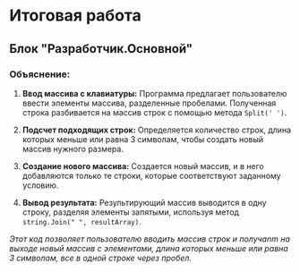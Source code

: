 # Итоговая работа 
## Блок "Разработчик.Основной"

### Объяснение:

1. **Ввод массива с клавиатуры:** Программа предлагает пользователю ввести элементы массива, разделенные пробелами. Полученная строка разбивается на массив строк с помощью метода `Split(' ')`.

2. **Подсчет подходящих строк:** Определяется количество строк, длина которых меньше или равна 3 символам, чтобы создать новый массив нужного размера.

3. **Создание нового массива:** Создается новый массив, и в него добавляются только те строки, которые соответствуют заданному условию.

4. **Вывод результата:** Результирующий массив выводится в одну строку, разделяя элементы запятыми, используя метод `string.Join(" ", resultArray)`.

*Этот код позволяет пользователю вводить массив строк и получаnm на выходе новый массив с элементами, длина которых меньше или равна 3 символам, все в одной строке через пробел.*
